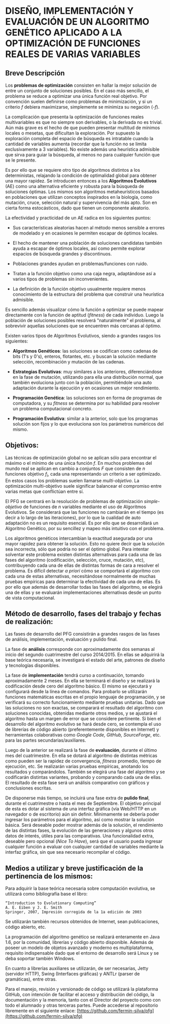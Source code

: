 # DISEÑO, IMPLEMENTACIÓN Y EVALUACIÓN DE UN ALGORITMO GENÉTICO APLICADO A LA OPTIMIZACIÓN DE FUNCIONES REALES DE VARIAS VARIABLES


## Breve Descripción

Los **problemas de optimización** consisten en hallar la mejor solución de entre un conjunto de soluciones posibles. En el caso más sencillo, el problema se reduce a optimizar una única función real objetivo. Por convención suelen definirse como problemas de minimización, y si un criterio *f* debiera maximizarse, simplemente se minimiza su negación (*-f*).

La complicación que presenta la optimización de funciones reales multivariables es que no siempre son derivables, o la derivada no es trivial. Aún más grave es el hecho de que pueden presentar multitud de mínimos locales o mesetas, que dificultan la exploración. Por supuesto la exploración completa del espacio de búsqueda es intratable cuando la cantidad de variables aumenta (recordar que la función no se limita exclusivamente a 3 variables). No existe además una heurística admisible que sirva para guiar la búsqueda, al menos no para cualquier función que se le presente.

Es por ello que se requiere otro tipo de algoritmos distintos a los deterministas, relajando la condición de optimalidad global para obtener una mayor rapidez. Se introducen entonces a los **Algoritmos Evolutivos** (AE) como una alternativa eficiente y robusta para la búsqueda de soluciones óptimas. Los mismos son algoritmos metaheurísticos basados en poblaciones que utilizan conceptos inspirados en la biología, como mutación, cruce, selección natural y supervivencia del más apto. Son en cierta forma estocásticos, dado que tienen un componente aleatorio.

La efectividad y practicidad de un AE radica en los siguientes puntos:

* Sus características aleatorias hacen al método menos sensible a errores de modelado y en ocasiones le permiten escapar de óptimos locales.

* El hecho de mantener una población de soluciones candidatas también ayuda a escapar de óptimos locales, así como permite explorar espacios de búsqueda grandes y discontinuos.

* Poblaciones grandes ayudan en problemas/funciones con ruido.

* Tratan a la función objetivo como una caja negra, adaptándose así a varios tipos de problemas sin inconvenientes.

* La definición de la función objetivo usualmente requiere menos conocimiento de la estructura del problema que construir una heurística admisible.

Es sencillo además visualizar cómo la función a optimizar se puede mapear directamente con la función de aptitud (*fitness*) de cada individuo. Luego la población de soluciones posibles resolverá "naturalmente" el problema, al sobrevivir aquellas soluciones que se encuentren más cercanas al óptimo.

Existen varios tipos de Algoritmos Evolutivos, siendo a grandes rasgos los siguientes:

* **Algoritmos Genéticos**: las soluciones se codifican como cadenas de bits (1's y 0's), enteros, flotantes, etc. y buscan la solución mediante selección, recombinación y mutación de las cadenas.

* **Estrategias Evolutivas**: muy similares a los anteriores, diferenciándose en la fase de mutación, utilizando para ella una distribución normal, que también evoluciona junto con la población, permitiéndole una auto adaptación durante la ejecución y en ocasiones un mejor rendimiento.

* **Programación Genética**: las soluciones son en forma de programas de computadora, y su *fitness* se determina por su habilidad para resolver un problema computacional concreto.

* **Programación Evolutiva**: similar a la anterior, solo que los programas solución son fijos y lo que evoluciona son los parámetros numéricos del mismo.



## Objetivos:

Las técnicas de optimización global no se aplican sólo para encontrar el máximo o el mínimo de una única función *f*. En muchos problemas del mundo real se aplican en cambio a conjuntos *F* que consisten de *n* funciones objetivo $f_i$, cada una representando un criterio a ser optimizado. En estos casos los problemas suelen llamarse *multi-objetivo*. La optimización multi-objetivo suele significar balancear el compromiso entre varias metas que conflictúan entre sí.

El PFG se centrará en la resolución de problemas de optimización *simple-objetivo* de funciones de *n* variables mediante el uso de Algoritmos Evolutivos. Se considerará que las funciones no cambiarán en el tiempo (es decir a lo largo de las iteraciones), por lo que la cualidad de auto adaptación no es un requisito esencial. Es por ello que se desarrollará un Algoritmo Genético, por su sencillez y mapeo más intuitivo con el problema.

Los algoritmos genéticos intercambian la exactitud asegurada por una mayor rapidez para obtener la solución. Esto no quiere decir que la solución sea incorrecta, sólo que podría no ser el óptimo global. Para intentar solventar este problema existen distintas alternativas para cada una de las fases del algoritmo (codificación, selección, cruce, mutación, etc), contribuyendo cada una de ellas de distintas formas de cara a resolver el problema. Es difícil detectar *a priori* cómo se comportará el algoritmo con cada una de estas alternativas, necesitándose normalmente de muchas pruebas empíricas para determinar la efectividad de cada una de ellas. Es por ello que además de desarrollar todas las fases del algoritmo, se elegirá una de ellas y se evaluarán implementaciones alternativas desde un punto de vista computacional.


## Método de desarrollo, fases del trabajo y fechas de realización:

Las fases de desarrollo del PFG consistirán a grandes rasgos de las fases de análisis, implementación, evaluación y pulido final.

La fase de **análisis** corresponde con aproximadamente dos semanas al inicio del segundo cuatrimestre del curso 2014/2015. En ellas se adquirirá la base teórica necesaria, se investigará el estado del arte, patrones de diseño y tecnologías disponibles. 

La fase de **implementación** tendrá curso a continuación, tomando aproximadamente 2 meses. En ella se terminará el diseño y se realizará la codificación desde cero del algoritmo básico. El mismo se ejecutará y configurará desde la línea de comandos. Para probarlo se utilizarán funciones matemáticas escritas en el propio lenguaje de programación, y se verificará su correcto funcionamiento mediante pruebas unitarias. Dado que las soluciones no son exactas, se comparará el resultado del algoritmo con soluciones conocidas, obtenidas mediante otros medios, y se ajustará el algoritmo hasta un margen de error que se considere pertinente. Si bien el desarrollo del algoritmo evolutivo se hará desde cero, se contempla el uso de librerías de código abierto (preferentemente disponibles en Internet) y herramientas colaborativas como *Google Code, GitHub, SourceForge*, etc. para las partes secundarias/auxiliares.

Luego de la anterior se realizará la fase de **evaluación**, durante el último mes del cuatrimestre. En ella se dotará al algoritmo de distintas métricas como pueden ser la rapidez de convergencia, *fitness* promedio, tiempo de ejecución, etc. Se realizarán varias pruebas empíricas, anotando los resultados y comparándolos. También se elegirá una fase del algoritmo y se codificarán distintas variantes, probando y comparando cada una de ellas. El resultado de esta fase será un análisis comparativo con gráficos y conclusiones escritas.

De disponerse más tiempo, se incluirá una fase extra de **pulido final**, durante el cuatrimestre o hasta el mes de Septiembre. El objetivo principal de esta es dotar al sistema de una interfaz gráfica (vía Web/HTTP en un navegador o de escritorio) aún sin definir. Mínimamente se debería poder ingresar los parámetros para el algoritmo, así como mostrar la solución básica. Será deseable poder mostrar además de la solución, el rendimiento de las distintas fases, la evolución de las generaciones y algunos otros datos de interés, útiles para las comparativas. Una funcionalidad extra, deseable pero opcional (*Nice To Have*), será que el usuario pueda ingresar cualquier función a evaluar con cualquier cantidad de variables mediante la interfaz gráfica, sin que sea necesario recompilar el código.


## Medios a utilizar y breve justificación de la pertinencia de los mismos:

Para adquirir la base teórica necesaria sobre computación evolutiva, se utilizará como bibliografía base el libro:

	“Introduction to Evolutionary Computing”
	A. E. Eiben y J. E. Smith
	Springer, 2007, Impresión corregida de la 1a edición de 2003

Se utilizarán también recursos obtenidos de Internet, sean publicaciones, código abierto, etc.

La programación del algoritmo genético se realizará enteramente en Java 1.6, por la comunidad, librerías y código abierto disponible. Además de poseer un modelo de objetos avanzado y moderno es multiplataforma, requisito indispensable dado que el entorno de desarrollo será Linux y se deba soportar también Windows.

En cuanto a librerías auxiliares se utilizarán, de ser necesarias, Jetty (servidor HTTP), Swing (Interfaces gráficas) y ANTLr (parser de gramáticas), entre otras.

Para el manejo, revisión y versionado de código se utilizará la plataforma GitHub, con intención de facilitar el acceso y distribución del código, la documentación y la memoria, tanto con el Director del proyecto como con todo el alumnado y otras terceras partes. Puede accederse al repositorio libremente en el siguiente enlace: [https://github.com/fermin-silva/pfg](https://github.com/fermin-silva/pfg)
